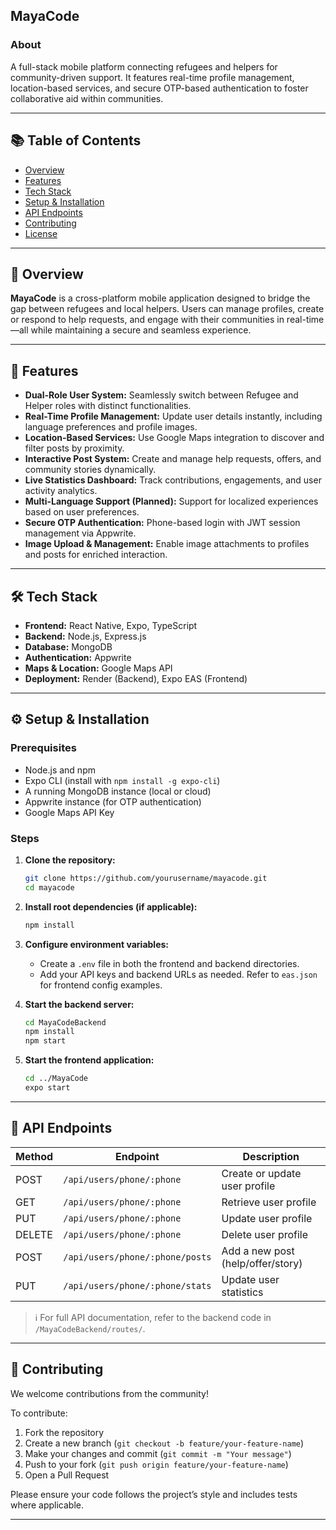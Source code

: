 ## MayaCode

### About  
A full-stack mobile platform connecting refugees and helpers for community-driven support. It features real-time profile management, location-based services, and secure OTP-based authentication to foster collaborative aid within communities.

---

## 📚 Table of Contents

- [Overview](#overview)
- [Features](#features)
- [Tech Stack](#tech-stack)
- [Setup & Installation](#setup--installation)
- [API Endpoints](#api-endpoints)
- [Contributing](#contributing)
- [License](#license)

---

## 🧩 Overview

**MayaCode** is a cross-platform mobile application designed to bridge the gap between refugees and local helpers. Users can manage profiles, create or respond to help requests, and engage with their communities in real-time—all while maintaining a secure and seamless experience.

---

## 🚀 Features

- **Dual-Role User System:** Seamlessly switch between Refugee and Helper roles with distinct functionalities.
- **Real-Time Profile Management:** Update user details instantly, including language preferences and profile images.
- **Location-Based Services:** Use Google Maps integration to discover and filter posts by proximity.
- **Interactive Post System:** Create and manage help requests, offers, and community stories dynamically.
- **Live Statistics Dashboard:** Track contributions, engagements, and user activity analytics.
- **Multi-Language Support (Planned):** Support for localized experiences based on user preferences.
- **Secure OTP Authentication:** Phone-based login with JWT session management via Appwrite.
- **Image Upload & Management:** Enable image attachments to profiles and posts for enriched interaction.

---

## 🛠 Tech Stack

- **Frontend:** React Native, Expo, TypeScript  
- **Backend:** Node.js, Express.js  
- **Database:** MongoDB  
- **Authentication:** Appwrite  
- **Maps & Location:** Google Maps API  
- **Deployment:** Render (Backend), Expo EAS (Frontend)  

---

## ⚙️ Setup & Installation

### Prerequisites

- Node.js and npm  
- Expo CLI (install with `npm install -g expo-cli`)  
- A running MongoDB instance (local or cloud)  
- Appwrite instance (for OTP authentication)  
- Google Maps API Key  

### Steps

1. **Clone the repository:**
   ```bash
   git clone https://github.com/yourusername/mayacode.git
   cd mayacode
   ```

2. **Install root dependencies (if applicable):**
   ```bash
   npm install
   ```

3. **Configure environment variables:**
   - Create a `.env` file in both the frontend and backend directories.
   - Add your API keys and backend URLs as needed. Refer to `eas.json` for frontend config examples.

4. **Start the backend server:**
   ```bash
   cd MayaCodeBackend
   npm install
   npm start
   ```

5. **Start the frontend application:**
   ```bash
   cd ../MayaCode
   expo start
   ```

---

## 📡 API Endpoints

| Method | Endpoint                                 | Description                        |
|--------|------------------------------------------|------------------------------------|
| POST   | `/api/users/phone/:phone`                | Create or update user profile      |
| GET    | `/api/users/phone/:phone`                | Retrieve user profile              |
| PUT    | `/api/users/phone/:phone`                | Update user profile                |
| DELETE | `/api/users/phone/:phone`                | Delete user profile                |
| POST   | `/api/users/phone/:phone/posts`          | Add a new post (help/offer/story)  |
| PUT    | `/api/users/phone/:phone/stats`          | Update user statistics             |

> ℹ️ For full API documentation, refer to the backend code in `/MayaCodeBackend/routes/`.

---

## 🤝 Contributing

We welcome contributions from the community!

To contribute:
1. Fork the repository  
2. Create a new branch (`git checkout -b feature/your-feature-name`)  
3. Make your changes and commit (`git commit -m "Your message"`)  
4. Push to your fork (`git push origin feature/your-feature-name`)  
5. Open a Pull Request  

Please ensure your code follows the project’s style and includes tests where applicable.

---
